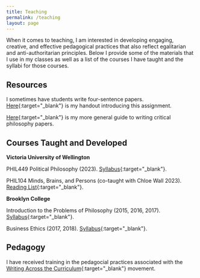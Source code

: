 ```yaml
---
title: Teaching
permalink: /teaching
layout: page
---
```

<!-- Google tag (gtag.js) -->
<script async src="https://www.googletagmanager.com/gtag/js?id=G-EX32E7FD6Z"></script>
<script>
  window.dataLayer = window.dataLayer || [];
  function gtag(){dataLayer.push(arguments);}
  gtag('js', new Date());

  gtag('config', 'G-EX32E7FD6Z');
</script>

When it comes to teaching, I am interested in developing engaging, creative, and effective pedagogical practices that also reflect egalitarian and anti-authoritarian principles. Below I provide some of the materials that I use in my classes as well as a list of the courses I have taught and the syllabi for those courses.

## Resources

I sometimes have students write four-sentence papers. [Here](/files/FourSentence.pdf){:target="_blank"} is my handout introducing this assignment.

 [Here](/files/PaperWriting.pdf){:target="_blank"} is my more general guide to writing critical philosophy papers.

## Courses Taught and Developed

**Victoria University of Wellington**

PHIL449 Political Philosophy (2023). [Syllabus](/files/449Syllabus.pdf){:target="_blank"}.

PHIL104 Minds, Brains, and Persons (co-taught with Chloe Wall 2023). [Reading List](/files/104Readings.pdf){:target="_blank"}.

**Brooklyn College**

Introduction to the Problems of Philosophy (2015, 2016, 2017). [Syllabus](/files/Intro%20Syllabus.pdf){:target="_blank"}.

Business Ethics (2017, 2018). [Syllabus](/files/Business%20Ethics%20Syllabus.pdf){:target="_blank"}.

## Pedagogy

I have received training in the pedagocial practices associated with the [Writing Across the Curriculum](https://www.jstor.org/stable/377412?seq=1#page_scan_tab_contents){:target="_blank"} movement.
